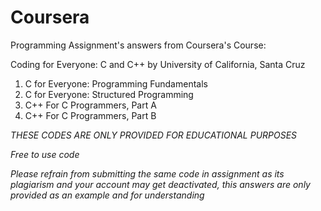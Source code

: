 # Coursera
Programming Assignment's answers from Coursera's Course:

Coding for Everyone: C and C++
      by University of California, Santa Cruz
  
   1. C for Everyone: Programming Fundamentals
   2. C for Everyone: Structured Programming
   3. C++ For C Programmers, Part A
   4. C++ For C Programmers, Part B

*THESE CODES ARE ONLY PROVIDED FOR EDUCATIONAL PURPOSES*

*Free to use code*

*Please refrain from submitting the same code in assignment as its plagiarism and your account may get deactivated, this answers are only provided as an example and for understanding*
